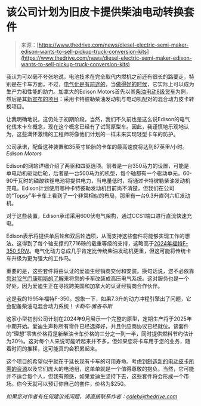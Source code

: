 <!--yml

分类：未分类

日期：2024年5月27日14:33:09

-->

# 该公司计划为旧皮卡提供柴油电动转换套件

> 来源：[https://www.thedrive.com/news/diesel-electric-semi-maker-edison-wants-to-sell-pickup-truck-conversion-kits](https://www.thedrive.com/news/diesel-electric-semi-maker-edison-wants-to-sell-pickup-truck-conversion-kits)

我认为可以毫不夸张地说，电池技术在完全取代内燃机之前还有很长的路要走，特别是在卡车方面。不过，[电气化是有前途的](https://www.thedrive.com/news/the-ford-f-150-lightning-shows-how-great-ev-towing-will-be)，当[做得好的时候](https://www.thedrive.com/news/2025-ram-1500-ramcharger-smashes-ev-range-with-690-miles-v6-range-extender)，它实际上可以成为生产力和性能的助力。加拿大的Edison Motors首先以其[柴油电动8级货车](https://www.thedrive.com/news/watch-the-diesel-electric-edison-semi-truck-tow-a-wwii-tank-without-breaking-a-sweat)为例，然后是其[新宣布的项目](https://www.edisonmotors.ca/edison-pickup-kit)：采用卡特彼勒柴油发动机与电动机配对的混合动力皮卡转换项目。

让我明确地说，这仍处于初期阶段。当然，我们不久前也是这么说Edison的电气化伐木卡车概念，现在这个概念已经有了试驾原型车。因此，我谨慎地乐观地认为，这些满怀激情的工程师将像他们计划的一样未来实现轻型卡车的防护。

公司承诺，配备这种装置和35英寸轮胎的卡车的最高速度将达到87英里/小时。*Edison Motors*

Edison的网站详细介绍了两驱和四驱选项。前者是一台350马力的设置，可能是单电动机驱动后轮，后者是一台500马力的机型，每个轴都有一个驱动单元。60-90千瓦时的磷酸铁锂电池将提供电力，当电量低时，将通过卡特彼勒柴油发动机充电。Edison计划使用哪种卡特彼勒发动机目前尚不清楚，但我们在公司的“Topsy”半卡车上看到了一个非常相似的布局，那里有一台9.3升直列六缸发动机。

对于这些装置，Edison承诺采用600伏电气架构，通过CCS1端口进行直流快速充电。

Edison表示将提供单后轮和双后轮选项，从而支持这些套件将能够实现工作的想法。这得到了每个轴支撑的7,716磅的载重等级的支持，这略高于[2024年福特F-350 SRW](https://www.thedrive.com/car-reviews/2023-ford-super-duty-review-specs-price-options-impressions)。电气化动力总成几乎肯定比传统柴油发动机更重，但这可能将传统卡车升级为更为强大的工作马。

重要的是，这些套件将由认证的爱迪生经销商交付和安装。换句话说，您不必依靠[您对12气门康明斯的了解](https://www.thedrive.com/news/not-every-ram-truck-with-a-12-valve-cummins-can-drift-like-this-one)来将您的卡车改装成高压电气系统。这对服务也是一个好处，因为爱迪生正在寻找跨美国和加拿大的认证经销商合作伙伴。

这是我的1995年福特F-350。想象一下，如果7.3升的动力冲程引擎出了问题，它会配备柴油电混合动力系统！*卡勒布·雅各布斯*

这家小型初创公司计划在2024年9月展示一个完整的原型，定期生产将于2025年中期开始。爱迪生声称所有零件已经选择好，并且供应商协议已经就位。该套件的“理想”零售价格将是新柴油卡车价格的三分之一到一半，同时提供燃料节约估计为30％。这对每个人来说可能听起来并不多，但如果您将卡车用于您的业务，随着时间的推移，这可能真的会积累起来。

这个项目的希望似乎就在于延长现有卡车的可用寿命。考虑到[制造新的电动皮卡所需的资源](https://www.thedrive.com/news/electric-pickup-trucks-are-dirtier-than-you-think)以及它们庞大的电池组，这单单就是一个值得尊敬的抱负。当然，它可能并不适合每个人，但我有预感，如果爱迪生坚持下去，这些套件将会形成一个市场。你今天就可以预订你自己的套件，价格为$250。

*如果您对作者有任何建议或问题，请直接联系作者：caleb@thedrive.com*

